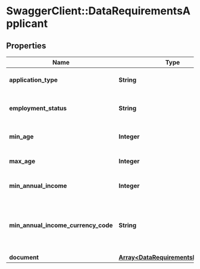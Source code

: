 # SwaggerClient::DataRequirementsApplicant

## Properties
Name | Type | Description | Notes
------------ | ------------- | ------------- | -------------
**application_type** | **String** | Type of the card application | 
**employment_status** | **String** | Employment status of the applicant | [optional] 
**min_age** | **Integer** | Minimum age of applicant | [optional] 
**max_age** | **Integer** | Maximum age of applicant | [optional] 
**min_annual_income** | **Integer** | Minimum annual income | [optional] 
**min_annual_income_currency_code** | **String** | ISO-4217 3 characters currency code for minimum annual income | [optional] [default to &#x27;MYR&#x27;]
**document** | [**Array&lt;DataRequirementsDocument&gt;**](DataRequirementsDocument.md) |  | [optional] 

